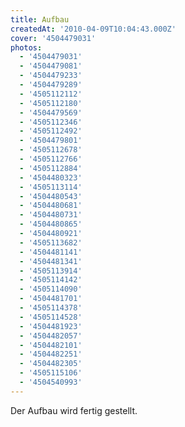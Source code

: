 ```yaml
---
title: Aufbau
createdAt: '2010-04-09T10:04:43.000Z'
cover: '4504479031'
photos:
  - '4504479031'
  - '4504479081'
  - '4504479233'
  - '4504479289'
  - '4505112112'
  - '4505112180'
  - '4504479569'
  - '4505112346'
  - '4505112492'
  - '4504479801'
  - '4505112678'
  - '4505112766'
  - '4505112884'
  - '4504480323'
  - '4505113114'
  - '4504480543'
  - '4504480681'
  - '4504480731'
  - '4504480865'
  - '4504480921'
  - '4505113682'
  - '4504481141'
  - '4504481341'
  - '4505113914'
  - '4505114142'
  - '4505114090'
  - '4504481701'
  - '4505114378'
  - '4505114528'
  - '4504481923'
  - '4504482057'
  - '4504482101'
  - '4504482251'
  - '4504482305'
  - '4505115106'
  - '4504540993'
---
```


Der Aufbau wird fertig gestellt.